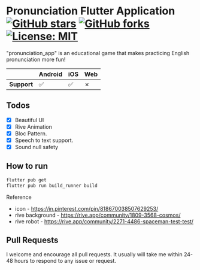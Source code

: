 # Pronunciation Flutter Application [![GitHub stars](https://img.shields.io/github/stars/j-j-gajjar/pronunciation_flutter_app?style=social)](https://github.com/j-j-gajjar/pronunciation_flutter_app) [![GitHub forks](https://img.shields.io/github/forks/j-j-gajjar/pronunciation_flutter_app?style=social)](https://github.com/j-j-gajjar/pronunciation_flutter_app) [![License: MIT](https://img.shields.io/badge/License-MIT-yellow.svg)](https://github.com/j-j-gajjar/pronunciation_flutter_app/blob/main/LICENSE)



"pronunciation_app" is an educational game that makes practicing English pronunciation more fun!


|             | Android | iOS | Web |
|-------------|---------|-----|-----|
| **Support** |    ✅   | ✅ | ✗  |

 ## Todos

- [x] Beautiful UI
- [x] Rive Animation
- [x] Bloc Pattern.
- [x] Speech to text support. 
- [x] Sound null safety

 ## How to run
 
 ```powershell
flutter pub get
flutter pub run build_runner build
```


Reference

 - icon - https://in.pinterest.com/pin/818670038507629253/
 - rive background - https://rive.app/community/1809-3568-cosmos/
 - rive robot - https://rive.app/community/2271-4486-spaceman-test-test/



## Pull Requests

I welcome and encourage all pull requests. It usually will take me within 24-48 hours to respond to any issue or request.
